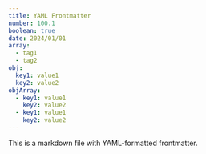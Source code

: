 ```yaml
---
title: YAML Frontmatter
number: 100.1
boolean: true
date: 2024/01/01
array:
  - tag1
  - tag2
obj:
  key1: value1
  key2: value2
objArray:
  - key1: value1
    key2: value2
  - key1: value1
    key2: value2
---
```

This is a markdown file with YAML-formatted frontmatter.
